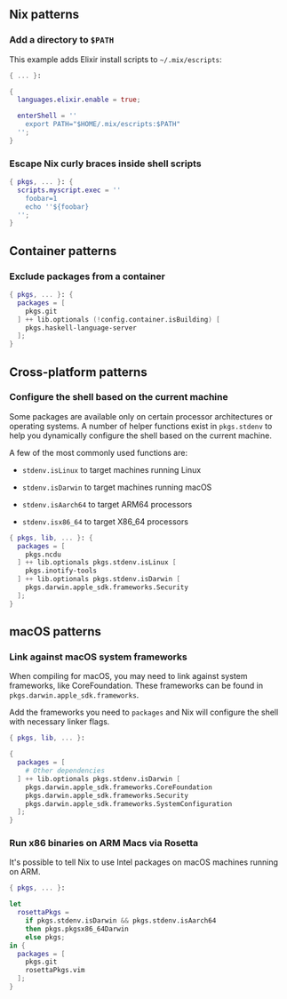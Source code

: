 ## Nix patterns

### Add a directory to `$PATH`

This example adds Elixir install scripts to `~/.mix/escripts`:

```nix
{ ... }:

{
  languages.elixir.enable = true;

  enterShell = ''
    export PATH="$HOME/.mix/escripts:$PATH"
  '';
}
```

### Escape Nix curly braces inside shell scripts

```nix
{ pkgs, ... }: {
  scripts.myscript.exec = ''
    foobar=1
    echo ''${foobar}
  '';
}
```


## Container patterns

### Exclude packages from a container

```nix
{ pkgs, ... }: {
  packages = [
    pkgs.git
  ] ++ lib.optionals (!config.container.isBuilding) [
    pkgs.haskell-language-server
  ];
}
```


## Cross-platform patterns

### Configure the shell based on the current machine

Some packages are available only on certain processor architectures or operating systems.
A number of helper functions exist in `pkgs.stdenv` to help you dynamically configure the shell based on the current machine.

A few of the most commonly used functions are:

- `stdenv.isLinux` to target machines running Linux
- `stdenv.isDarwin` to target machines running macOS

- `stdenv.isAarch64` to target ARM64 processors
- `stdenv.isx86_64` to target X86_64 processors

```nix
{ pkgs, lib, ... }: {
  packages = [
    pkgs.ncdu
  ] ++ lib.optionals pkgs.stdenv.isLinux [
    pkgs.inotify-tools
  ] ++ lib.optionals pkgs.stdenv.isDarwin [
    pkgs.darwin.apple_sdk.frameworks.Security
  ];
}
```


## macOS patterns

### Link against macOS system frameworks

When compiling for macOS, you may need to link against system frameworks, like CoreFoundation.
These frameworks can be found in `pkgs.darwin.apple_sdk.frameworks`.

Add the frameworks you need to `packages` and Nix will configure the shell with necessary linker flags.

```nix
{ pkgs, lib, ... }:

{
  packages = [
    # Other dependencies
  ] ++ lib.optionals pkgs.stdenv.isDarwin [
    pkgs.darwin.apple_sdk.frameworks.CoreFoundation
    pkgs.darwin.apple_sdk.frameworks.Security
    pkgs.darwin.apple_sdk.frameworks.SystemConfiguration
  ];
}
```

### Run x86 binaries on ARM Macs via Rosetta

It's possible to tell Nix to use Intel packages on macOS machines running on ARM.

```nix
{ pkgs, ... }:

let
  rosettaPkgs =
    if pkgs.stdenv.isDarwin && pkgs.stdenv.isAarch64
    then pkgs.pkgsx86_64Darwin
    else pkgs;
in {
  packages = [
    pkgs.git
    rosettaPkgs.vim
  ];
}
```

